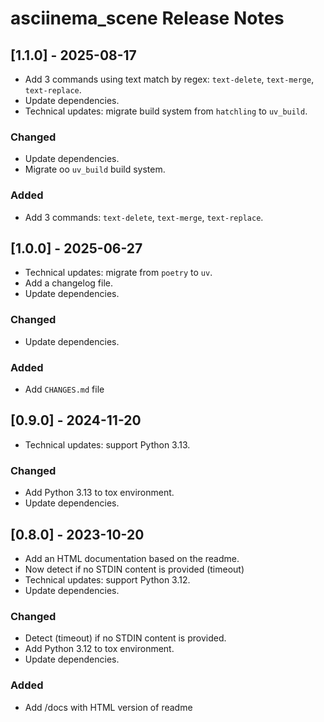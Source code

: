 # asciinema_scene Release Notes

## [1.1.0] - 2025-08-17

-   Add 3 commands using text match by regex: `text-delete`, `text-merge`, `text-replace`.
-   Update dependencies.
-   Technical updates: migrate build system from `hatchling` to `uv_build`.

### Changed

-   Update dependencies.
-   Migrate oo `uv_build` build system.

### Added

-   Add 3 commands: `text-delete`, `text-merge`, `text-replace`.


## [1.0.0] - 2025-06-27

-   Technical updates: migrate from `poetry` to `uv`.
-   Add a changelog file.
-   Update dependencies.

### Changed

-   Update dependencies.

### Added

-   Add `CHANGES.md` file


## [0.9.0] - 2024-11-20

-   Technical updates: support Python 3.13.

### Changed

-   Add Python 3.13 to tox environment.
-   Update dependencies.

## [0.8.0] - 2023-10-20

-   Add an HTML documentation based on the readme.
-   Now detect if no STDIN content is provided (timeout)
-   Technical updates: support Python 3.12.
-   Update dependencies.


### Changed

-   Detect (timeout) if no STDIN content is provided.
-   Add Python 3.12 to tox environment.
-   Update dependencies.

### Added

-   Add /docs with HTML version of readme
